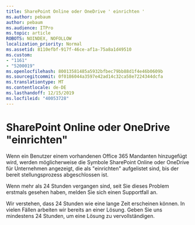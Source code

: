 ```yaml
---
title: SharePoint Online oder OneDrive ' einrichten '
ms.author: pebaum
author: pebaum
ms.audience: ITPro
ms.topic: article
ROBOTS: NOINDEX, NOFOLLOW
localization_priority: Normal
ms.assetid: 8110efbf-917f-46ce-af1a-75a8a1d49510
ms.custom:
- "1161"
- "5200019"
ms.openlocfilehash: 80013581485a5932bfbec79bb88d1f4e46b0609b
ms.sourcegitcommit: 0f0186044a3597e42ad14c32ca58e7224344dcfa
ms.translationtype: MT
ms.contentlocale: de-DE
ms.lasthandoff: 12/15/2019
ms.locfileid: "40053728"
---
```

# <a name="sharepoint-online-or-onedrive-setting-up"></a>SharePoint Online oder OneDrive "einrichten"

Wenn ein Benutzer einem vorhandenen Office 365 Mandanten hinzugefügt wird, werden möglicherweise die Symbole SharePoint Online oder OneDrive für Unternehmen angezeigt, die als "einrichten" aufgelistet sind, bis der bereit stellungsprozess abgeschlossen ist.

Wenn mehr als 24 Stunden vergangen sind, seit Sie dieses Problem erstmals gesehen haben, melden Sie sich einen Supportfall an.

Wir verstehen, dass 24 Stunden wie eine lange Zeit erscheinen können. In vielen Fällen arbeiten wir bereits an einer Lösung. Geben Sie uns mindestens 24 Stunden, um eine Lösung zu vervollständigen.

